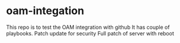 # oam-integation

This repo is to test the OAM integration with github
It has couple of playbooks.
Patch update for security 
Full patch of server with reboot
